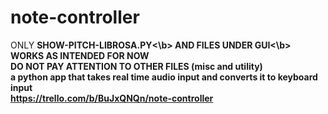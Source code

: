 # note-controller
ONLY <b>SHOW-PITCH-LIBROSA.PY<\b> AND FILES UNDER <b>GUI<\b> WORKS AS INTENDED FOR NOW
<br>
DO NOT PAY ATTENTION TO OTHER FILES (misc and utility)
<br>
a python app that takes real time audio input and converts it to keyboard input
<br>
https://trello.com/b/BuJxQNQn/note-controller
